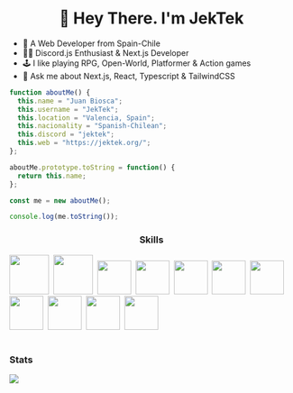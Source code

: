 <div id="header" align="center">
  <h1>👋 Hey There. I'm JekTek</h1>
</div>

- 🔭 A Web Developer from Spain-Chile
- 🧑‍💻 Discord.js Enthusiast & Next.js Developer
- 🕹️ I like playing RPG, Open-World, Platformer & Action games
- 🤔 Ask me about Next.js, React, Typescript & TailwindCSS

```javascript
function aboutMe() {
  this.name = "Juan Biosca";
  this.username = "JekTek";
  this.location = "Valencia, Spain";
  this.nacionality = "Spanish-Chilean";
  this.discord = "jektek";
  this.web = "https://jektek.org/";
};

aboutMe.prototype.toString = function() {
  return this.name;
};

const me = new aboutMe();

console.log(me.toString());
```
<div align="center">
  <h3>Skills</h3>
</div>

<img src="https://cdn.jsdelivr.net/gh/devicons/devicon@latest/icons/html5/html5-original-wordmark.svg" width="70" height="70"/>&nbsp;
<img src="https://cdn.jsdelivr.net/gh/devicons/devicon@latest/icons/css3/css3-original-wordmark.svg" width="70" height="70" />&nbsp;
<img src="https://cdn.jsdelivr.net/gh/devicons/devicon@latest/icons/javascript/javascript-original.svg" width="60" height="60" />&nbsp;
<img src="https://cdn.jsdelivr.net/gh/devicons/devicon@latest/icons/typescript/typescript-original.svg" width="60" height="60" />&nbsp;
<img src="https://cdn.jsdelivr.net/gh/devicons/devicon@latest/icons/react/react-original.svg" width="60" height="60" />&nbsp;
<img src="https://cdn.jsdelivr.net/gh/devicons/devicon@latest/icons/nextjs/nextjs-original.svg" width="60" height="60" />&nbsp;
<img src="https://cdn.jsdelivr.net/gh/devicons/devicon@latest/icons/tailwindcss/tailwindcss-original.svg" width="60" height="60" />&nbsp;
<img src="https://cdn.jsdelivr.net/gh/devicons/devicon@latest/icons/nestjs/nestjs-original.svg" width="60" height="60" />&nbsp;
<img src="https://cdn.jsdelivr.net/gh/devicons/devicon@latest/icons/git/git-original.svg" width="60" height="60" />&nbsp;
<img src="https://cdn.jsdelivr.net/gh/devicons/devicon@latest/icons/discordjs/discordjs-original.svg" width="60" height="60" />&nbsp;
<img src="https://cdn.jsdelivr.net/gh/devicons/devicon@latest/icons/python/python-original.svg" width="60" height="60" />
<br/>
<br/>
<div align="left">
  <h3>Stats</h3>
</div>

<p>
  <a href="/"  align="left">
  <img width="auto" src="https://github-readme-stats.vercel.app/api?username=JekTek72&show_icons=true&theme=tokyonight"/>
  </a>
</p>
